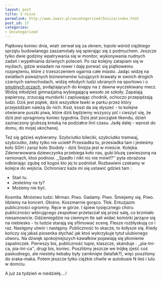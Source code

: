 ```yaml
---
layout: post
title: 5′nizza
permalink: http://www.iwasz.pl/uncategorized/5nizza/index.html
post_id: 17
categories: 
- Uncategorized
---
```


Piątkowy koniec dnia, wiatr zerwał się za oknem, topole wśród ciężkiego sprzętu budowlanego zaszamotały się spierając się z podmuchem. Jeszcze tylko dwie godziny wpatrywania się w monitor, wykonywania nudnych zadań i wypełniania dziwnych poleceń. Po raz kolejny zatapiam się w myślach, gdzie wsiadam na rower i daję porwać się piątkowemu rozprężeniu, które z trzeszczeniem ogarnia całe miasto. Jadąc widzę na światłach poważnych biznesmenów luzujących krawaty w swoich drogich czarnych samochodach, widzę młodych ludzi ubranych na sportowo i o 
[smutnych oczach](http://www.akurat.pl/akurat/teksty.php?uid=145), podążających do knajpy na z dawna wyczekiwany mecz. Widzę młodzież gimnazjalną wybiegającą wesoło ze szkoły. Zapalają papierosy, zrzucają mundurki i zapluwając chodnik, ochoczo przepędzają ludzi. Dziś jest piątek, dziś wszystkie ławki w parku przez który przejeżdżam należą do nich. Ksst, kssst da się słyszeć - to kolejne otwierane puszki piwa, które dziś będziemy wszyscy pić i cieszyć się, że dziś jest upragniony koniec tygodnia. Dziś jest początek łikendu, dzień zaznaczony grubszą kreską na podziałce linii czasu. Jadę dalej - wprost do domu, do mojej ukochanej.

Też się gdzieś wybieramy. Szybciutko bileciki, szybciutko tramwaj, szybciutko, żeby tylko nie uciekł! Przesiadka tu, przesiadka tam i jesteśmy koło SGH i zaraz koło Stodoły - dziś 5nizza jest w mieście. Kolejka. Zdenerwowana dziewczynka przebiega koło nas, gubi bluzę zawieszoną na ramionach, ktoś podnosi. ,,Spadło i nikt nic nie mówi!?'' pyta obrażona odbierając zgubę od kogoś kto jej to podniósł. Rozbawieni czekamy w kolejce do wejścia. Ochroniarz każe mi się ustawić gdzieś tam :

- Stań tu.
- Jesteśmy na ty?
- Możemy nie być.

Kosmita. Mnóstwo ludzi. Mrman. Piwo. Gadamy. Piwo. Śmiejemy się. Piwo. Idziemy na koncert. Głośno. Koszmarnie gorąco. Tłok. Entuzjazm publiczności ogromny. Ręce w górze. I śpiew tysięcznego chóru publiczności wtórującego zespołowi przetaczał się przez salę, co brzmiało niesamowicie. Gdzieniegdzie na ciemnym tle sali widać komórki jarzące się na niebiesko - to ludzie starają się sfilmować scenę. Flesze rozbłyskują co i raz. Następny utwór i następny. Publiczność to skacze, to kołysze się. Kiedy kończy się jakaś piosenka słychać jak ktoś wykrzykuje tytuł ulubionego utworu. Na dźwięk spokojniejszych kawałków pojawiają się płomienie zapalniczek. Pierwszy bis, publiczność tupie, klaszcze, skanduje : ,,pia-tni-ca, pia-tni-ca'', drugi bis, koniec. Poszliśmy jeszcze we trójkę zjeść coś paskudnego, ale niestety kebaby były zamknięte (łatafak?), więc poszliśmy do sraka-maka. Potem jeszcze tylko ciężkie chwile w autobusie N ileś i lulu w domciu.

A już za tydzień w niedzielę....!